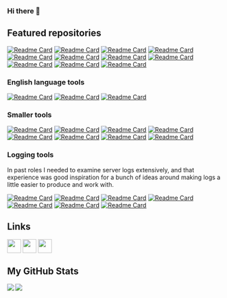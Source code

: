 ### Hi there 👋

<h2>Featured repositories</h2>

[![Readme Card](https://github-readme-stats.vercel.app/api/pin/?username=cjrh&repo=aiorun&theme=default&border_color=888888&bg_color=00000000&title_color=539af2&text_color=888888&icon_color=888888)](https://github.com/cjrh/aiorun)
[![Readme Card](https://github-readme-stats.vercel.app/api/pin/?username=cjrh&repo=excitertools&theme=default&border_color=888888&bg_color=00000000&title_color=539af2&text_color=888888&icon_color=888888)](https://github.com/cjrh/excitertools)
[![Readme Card](https://github-readme-stats.vercel.app/api/pin/?username=cjrh&repo=autoslot&theme=default&border_color=888888&bg_color=00000000&title_color=539af2&text_color=888888&icon_color=888888)](https://github.com/cjrh/autoslot)
[![Readme Card](https://github-readme-stats.vercel.app/api/pin/?username=cjrh&repo=biodome&theme=default&border_color=888888&bg_color=00000000&title_color=539af2&text_color=888888&icon_color=888888)](https://github.com/cjrh/biodome)
[![Readme Card](https://github-readme-stats.vercel.app/api/pin/?username=cjrh&repo=coroexecutor&theme=default&border_color=888888&bg_color=00000000&title_color=539af2&text_color=888888&icon_color=888888)](https://github.com/cjrh/coroexecutor)
[![Readme Card](https://github-readme-stats.vercel.app/api/pin/?username=cjrh&repo=aiomsg&theme=default&border_color=888888&bg_color=00000000&title_color=539af2&text_color=888888&icon_color=888888)](https://github.com/cjrh/aiomsg)
[![Readme Card](https://github-readme-stats.vercel.app/api/pin/?username=cjrh&repo=lifter&theme=default&border_color=888888&bg_color=00000000&title_color=539af2&text_color=888888&icon_color=888888)](https://github.com/cjrh/lifter)
[![Readme Card](https://github-readme-stats.vercel.app/api/pin/?username=cjrh&repo=easycython&theme=default&border_color=888888&bg_color=00000000&title_color=539af2&text_color=888888&icon_color=888888)](https://github.com/cjrh/easycython)
[![Readme Card](https://github-readme-stats.vercel.app/api/pin/?username=cjrh&repo=misu&theme=default&border_color=888888&bg_color=00000000&title_color=539af2&text_color=888888&icon_color=888888)](https://github.com/cjrh/misu)
[![Readme Card](https://github-readme-stats.vercel.app/api/pin/?username=cjrh&repo=mucro&theme=default&border_color=888888&bg_color=00000000&title_color=539af2&text_color=888888&icon_color=888888)](https://github.com/cjrh/mucro)
[![Readme Card](https://github-readme-stats.vercel.app/api/pin/?username=cjrh&repo=itertree-rs&theme=default&border_color=888888&bg_color=00000000&title_color=539af2&text_color=888888&icon_color=888888)](https://github.com/cjrh/itertree-rs)

<h3>English language tools</h3>

[![Readme Card](https://github-readme-stats.vercel.app/api/pin/?username=cjrh&repo=dictomatic&theme=default&border_color=888888&bg_color=00000000&title_color=539af2&text_color=888888&icon_color=888888)](https://github.com/cjrh/dictomatic)
[![Readme Card](https://github-readme-stats.vercel.app/api/pin/?username=cjrh&repo=thesauromatic&theme=default&border_color=888888&bg_color=00000000&title_color=539af2&text_color=888888&icon_color=888888)](https://github.com/cjrh/thesauromatic)
[![Readme Card](https://github-readme-stats.vercel.app/api/pin/?username=cjrh&repo=rhymomatic&theme=default&border_color=888888&bg_color=00000000&title_color=539af2&text_color=888888&icon_color=888888)](https://github.com/cjrh/rhymomatic)

<h3>Smaller tools</h3>

[![Readme Card](https://github-readme-stats.vercel.app/api/pin/?username=cjrh&repo=pwrgen&theme=default&border_color=888888&bg_color=00000000&title_color=539af2&text_color=888888&icon_color=888888)](https://github.com/cjrh/pwrgen)
[![Readme Card](https://github-readme-stats.vercel.app/api/pin/?username=cjrh&repo=bumpymcbumpface&theme=default&border_color=888888&bg_color=00000000&title_color=539af2&text_color=888888&icon_color=888888)](https://github.com/cjrh/bumpymcbumpface)
[![Readme Card](https://github-readme-stats.vercel.app/api/pin/?username=cjrh&repo=clonymccloneface&theme=default&border_color=888888&bg_color=00000000&title_color=539af2&text_color=888888&icon_color=888888)](https://github.com/cjrh/clonymccloneface)
[![Readme Card](https://github-readme-stats.vercel.app/api/pin/?username=cjrh&repo=dockerctx&theme=default&border_color=888888&bg_color=00000000&title_color=539af2&text_color=888888&icon_color=888888)](https://github.com/cjrh/dockerctx)
[![Readme Card](https://github-readme-stats.vercel.app/api/pin/?username=cjrh&repo=aiohealthcheck&theme=default&border_color=888888&bg_color=00000000&title_color=539af2&text_color=888888&icon_color=888888)](https://github.com/cjrh/aiohealthcheck)
[![Readme Card](https://github-readme-stats.vercel.app/api/pin/?username=cjrh&repo=templitz&theme=default&border_color=888888&bg_color=00000000&title_color=539af2&text_color=888888&icon_color=888888)](https://github.com/cjrh/templitz)
[![Readme Card](https://github-readme-stats.vercel.app/api/pin/?username=cjrh&repo=cjrh_template&theme=default&border_color=888888&bg_color=00000000&title_color=539af2&text_color=888888&icon_color=888888)](https://github.com/cjrh/cjrh_template)
[![Readme Card](https://github-readme-stats.vercel.app/api/pin/?username=cjrh&repo=google-images-downloader&theme=default&border_color=888888&bg_color=00000000&title_color=539af2&text_color=888888&icon_color=888888)](https://github.com/cjrh/google-images-downloader)

<h3>Logging tools</h3>

In past roles I needed to examine server logs extensively, and that 
experience was good inspiration for a bunch of ideas around making logs
a little easier to produce and work with.

[![Readme Card](https://github-readme-stats.vercel.app/api/pin/?username=cjrh&repo=logjson&theme=default&border_color=888888&bg_color=00000000&title_color=539af2&text_color=888888&icon_color=888888)](https://github.com/cjrh/logjson)
[![Readme Card](https://github-readme-stats.vercel.app/api/pin/?username=cjrh&repo=loghandlerzmq&theme=default&border_color=888888&bg_color=00000000&title_color=539af2&text_color=888888&icon_color=888888)](https://github.com/cjrh/loghandlerzmq)
[![Readme Card](https://github-readme-stats.vercel.app/api/pin/?username=cjrh&repo=logbind&theme=default&border_color=888888&bg_color=00000000&title_color=539af2&text_color=888888&icon_color=888888)](https://github.com/cjrh/logbind)
[![Readme Card](https://github-readme-stats.vercel.app/api/pin/?username=cjrh&repo=aiologfields&theme=default&border_color=888888&bg_color=00000000&title_color=539af2&text_color=888888&icon_color=888888)](https://github.com/cjrh/aiologfields)
[![Readme Card](https://github-readme-stats.vercel.app/api/pin/?username=cjrh&repo=arglog&theme=default&border_color=888888&bg_color=00000000&title_color=539af2&text_color=888888&icon_color=888888)](https://github.com/cjrh/arglog)
[![Readme Card](https://github-readme-stats.vercel.app/api/pin/?username=cjrh&repo=perflog&theme=default&border_color=888888&bg_color=00000000&title_color=539af2&text_color=888888&icon_color=888888)](https://github.com/cjrh/perflog)
[![Readme Card](https://github-readme-stats.vercel.app/api/pin/?username=cjrh&repo=sqllogformatter&theme=default&border_color=888888&bg_color=00000000&title_color=539af2&text_color=888888&icon_color=888888)](https://github.com/cjrh/sqllogformatter)

<h2>Links</h2>
<a href = 'https://pythonomicon.com'> <img width = '32px' align= 'center' src="https://pythonomicon.com/favicon/favicon-32x32.png"/></a> 
<a href = 'https://www.github.com/cjrh'> <img width = '32px' align= 'center' src="https://raw.githubusercontent.com/rahulbanerjee26/githubAboutMeGenerator/main/icons/github.svg"/></a> 
<a href = 'https://www.linkedin.com/in/cjrh'> <img width = '32px' align= 'center' src="https://raw.githubusercontent.com/rahulbanerjee26/githubAboutMeGenerator/main/icons/linked-in-alt.svg"/></a> 

<h2>My GitHub Stats</h2>

<a href="https://github.com/anuraghazra/github-readme-stats">
<img align="left" src="https://github-readme-stats.vercel.app/api?username=cjrh&count_private=true&show_icons=true&include_all_commits=true&theme=default" />
</a>
<a href="https://github.com/anuraghazra/convoychat">
<img align="center" src="https://github-readme-stats.vercel.app/api/top-langs/?username=cjrh&theme=default&hide=jupyter%20notebook,html,css,scss,javascript" />
</a>
